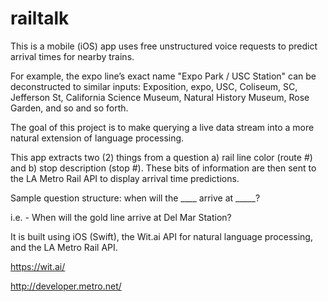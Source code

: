 # railtalk
This is a mobile (iOS) app uses free unstructured voice requests to predict arrival times for nearby trains. 

For example, the expo line’s exact name "Expo Park / USC Station" can be deconstructed to similar inputs: 
Exposition, expo, USC, Coliseum, SC, Jefferson St, California Science Museum, Natural History Museum, Rose Garden, and so and so forth. 

The goal of this project is to make querying a live data stream into a more natural extension of language processing.

This app extracts two (2) things from a question a) rail line color (route #) and b) stop description (stop #). These bits of information are then sent to the LA Metro Rail API to display arrival time predictions.

Sample question structure: when will the ____ arrive at _____?

i.e. - When will the gold line arrive at Del Mar Station?

It is built using iOS (Swift), the Wit.ai API for natural language processing, and the LA Metro Rail API.

https://wit.ai/

http://developer.metro.net/
